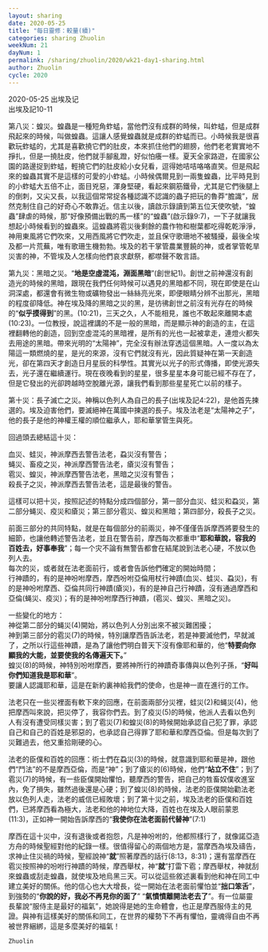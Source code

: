 ```yaml
---
layout: sharing
date: 2020-05-25
title: "每日靈修：較量(續)"
categories: sharing Zhuolin
weekNum: 21
dayNum: 1
permalink: /sharing/zhuolin/2020/wk21-day1-sharing.html
author: Zhuolin
cycle: 2020
---
```

2020-05-25 出埃及记  
出埃及記10-11   

第八災：蝗災。蝗蟲是一種短角蚱蜢，當他們沒有成群的時候，叫蚱蜢，但是成群飛起來的時候，叫做蝗蟲。這讓人感覺蝗蟲就是成群的蚱蜢而已。小時候我是很喜歡玩蚱蜢的，尤其是喜歡撓它們的肚皮，本來抓住他們的翅膀，他們老老實實地不掙扎，但是一撓肚皮，他們就手腳亂蹬，好似怕癢一樣。夏天全家路遊，在國家公園的路邊捉到蚱蜢，輕撓它們的肚皮給小女兒看，逗得她咭咭咯咯直笑。但是飛起來的蝗蟲其實不是這樣的可愛的小蚱蜢。小時候偶爾見到一兩隻蝗蟲，比平時見到的小蚱蜢大五倍不止，面目兇惡，渾身堅硬，看起來鋼筋鐵骨，尤其是它們後腿上的倒刺，又尖又長，以我這個常常捉各種認識不認識的蟲子把玩的魯莽“膽識”，居然克制住自己的好奇心不敢靠近。信主以後，讀啟示錄讀到第五位天使吹號，“蝗蟲”肆虐的時候，那“好像預備出戰的馬一樣”的“蝗蟲”(啟示錄9:7)，一下子就讓我想起小時候看到的蝗蟲來。這蝗蟲將雹災後剩餘的農作物和樹葉都吃得乾乾淨淨，神用東風將它們吹來，又用西風將它們吹走，並且保守歌珊地不被騷擾，最後全埃及都一片荒蕪，唯有歌珊生機勃勃。埃及的若干掌管農業豐饒的神，或者掌管乾旱災害的神，不管埃及人怎樣向他們哀求獻祭，都噤聲不敢言語。  

第九災：黑暗之災。“**地是空虛混沌，淵面黑暗**”(創世紀1)。創世之前神還沒有創造光的時候的黑暗，跟現在我們任何時候可以遇見的黑暗都不同，現在即使是在山洞深處，都還會有微生物或礦物發出一絲絲亮光來，即便眼睛分辨不出那光，黑暗的程度卻降低。神在埃及降的黑暗之災的黑，是彷彿創世之前沒有光存在的時候的“**似乎摸得到**”的黑。(10:21)，三天之久，人不能相見，誰也不敢起來離開本處(10:23)。一位教授，說這裡講的不是一般的黑暗，而是顯示神的創造的主，在這裡翻轉他的創造，回到空虛混沌的黑暗裡，是所有的光也一起被拿走，連燈火都失去用途的黑暗。帶來光明的“太陽神”，完全沒有辦法穿透這個黑暗。人一度以為太陽這一類燃燒的星，是光的來源，沒有它們就沒有光，因此質疑神在第一天創造光，卻在第四天才創造日月星辰的科學性。其實光以光子的形式傳播，即使光源失去，光子還在繼續運行。現在夜晚看到的星星，很多星星本身可能已經不存在了，但是它發出的光卻跨越時空脫離光源，讓我們看到那些星星死亡以前的樣子。  

第十災：長子滅亡之災。神稱以色列人為自己的長子(出埃及記4:22)，是他首先揀選的。埃及迫害他們，要滅絕神在萬國中揀選的長子。埃及法老是“太陽神之子”，他的長子是他的神權王權的順位繼承人，耶和華掌管生與死。  

回過頭去總結這十災：  

血災、蛙災，神派摩西去警告法老，蝨災沒有警告；  
蝇災、畜疫之災，神派摩西警告法老，瘡災沒有警告；  
雹災、蝗災，神派摩西警告法老，黑暗之災沒有警告；  
殺長子之災，神派摩西去警告法老，這是最後的警告。  

這樣可以把十災，按照記述的特點分成四個部分，第一部分血災、蛙災和蝨災，第二部分蝇災、疫災和瘡災；第三部分雹災、蝗災和黑暗；第四部分，殺長子之災。  

前面三部分的共同特點，就是在每個部分的前兩災，神不僅僅告訴摩西將要發生的細節，也讓他轉述警告法老，並且在警告前，摩西每次都重申“**耶和華說，容我的百姓去，好事奉我**”；每一个灾不論有無警告都會在結尾說到法老心硬，不放以色列人去。  
每次的災，或者就在法老面前行，或者會告訴他們確定的開始時間；  
行神蹟的，有的是神吩咐摩西，摩西吩咐亞倫用杖行神蹟(血災、蛙災、蝨災)，有的是神吩咐摩西、亞倫共同行神蹟(瘡災)，有的是神自己行神蹟，沒有通過摩西和亞倫(蝇災、疫災)；有的是神吩咐摩西行神蹟，(雹災、蝗災、黑暗之災)。  

一些變化的地方：  
神從第二部分的蝇災(4)開始，將以色列人分別出來不被災難困擾；  
神到第三部分的雹災(7)的時候，特別讓摩西告訴法老，若是神要滅他們，早就滅了，之所以行這些神蹟，是為了讓他們明白普天下沒有像耶和華的，他“**特要向你顯我的大能，並要使我的名傳遍天下。**”  
蝗災(8)的時候，神特別吩咐摩西，要將神所行的神蹟奇事傳與以色列子孫，“**好叫你們知道我是耶和華**”。  
要讓人認識耶和華，這是在新約裏神給我們的使命，也是神一直在進行的工作。  

法老只在一些災裡面有軟下來的回應，在前面兩部分災裡，蛙災(2)和蝇災(4)，他把摩西叫來說，把災停了，我容你們去。到了疫災(5)的時候，他派人去看以色列人有沒有遭受同樣災害；到了雹災(7)和蝗災(8)的時候開始承認自己犯了罪，承認自己和自己的百姓是邪惡的，也承認自己得罪了耶和華和摩西亞倫。但是每次到了災難過去，他又重拾剛硬的心。  

法老的臣僕和百姓的回應：術士們在蝨災(3)的時候，就意識到耶和華是神，跟他們“鬥法”的不是摩西亞倫，而是“神”；到了瘡災的(6)時候，他們“**站立不住**”；到了雹災(7)的時候，有一些臣僕開始懼怕，聽摩西的警告，把自己的牲畜奴僕收進室內，免了損失，雖然過後還是心硬；到了蝗災(8)的時候，法老的臣僕開始勸法老放以色列人走，法老的威信已經敗壞；到了第十災之前，埃及法老的臣僕和百姓們，已將摩西看為極大，法老和他的神地位大降，百姓也在埃及人眼前蒙恩(11:3)，正如神一開始告訴摩西的“**我使你在法老面前代替神**”(7:1)  

摩西在這十災中，沒有退後或者抱怨，凡是神吩咐的，他都照樣行了，就像諾亞造方舟的時候聖經對他的紀錄一樣。很值得留心的兩個地方是，當摩西為埃及禱告，求神止住災禍的時候，聖經說神“**就**”照著摩西的話行(8:13，8:31)；還有當摩西在雹災按照神的吩咐行神蹟的時候，摩西舉杖，神“**就**”打雷下雹；摩西舉杖，神就刮來蝗蟲或刮走蝗蟲，就使埃及地烏黑三天。可以從這些敘述裏看到他和神在同工中建立美好的關係。他的信心也大大增長，從一開始在法老面前懼怕並“**拙口笨舌**”，到強勢的“**你說的好，我必不再見你的面了**” “**氣憤憤離開法老去了**”。有一位屬靈長輩說“服侍主是最好的福氣”，她說得是她的生命體會，也正是摩西服侍主的見證。與神有這樣美好的關係和同工，在世界的權勢下不再有懼怕，靈魂得自由不再被世界綑綁，這是多麼美好的福氣！  

`Zhuolin`

